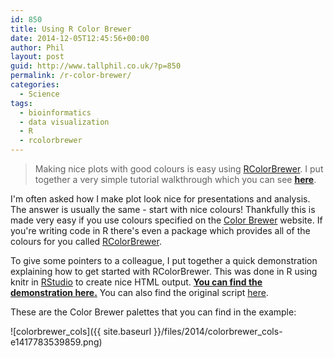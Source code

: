 ```yaml
---
id: 850
title: Using R Color Brewer
date: 2014-12-05T12:45:56+00:00
author: Phil
layout: post
guid: http://www.tallphil.co.uk/?p=850
permalink: /r-color-brewer/
categories:
  - Science
tags:
  - bioinformatics
  - data visualization
  - R
  - rcolorbrewer
---
```

> Making nice plots with good colours is easy using [RColorBrewer](http://cran.r-project.org/web/packages/RColorBrewer/index.html). I put together a very simple tutorial walkthrough which you can see <span style="text-decoration: underline;"><strong>[here](https://cdn.rawgit.com/ewels/90c0fcc676bded22cd45/raw/5a72436417b4f924aaa55c0b162ff1816918918a/rcolorbrewer_example.html)</strong></span>.



I'm often asked how I make plot look nice for presentations and analysis. The answer is usually the same - start with nice colours! Thankfully this is made very easy if you use colours specified on the [Color Brewer](http://colorbrewer2.org/) website. If you're writing code in R there's even a package which provides all of the colours for you called [RColorBrewer](http://cran.r-project.org/web/packages/RColorBrewer/index.html).

To give some pointers to a colleague, I put together a quick demonstration explaining how to get started with RColorBrewer. This was done in R using knitr in [RStudio](http://www.rstudio.com/) to create nice HTML output. <span style="text-decoration: underline;"><strong>You can find the demonstration [here](https://cdn.rawgit.com/ewels/90c0fcc676bded22cd45/raw/5a72436417b4f924aaa55c0b162ff1816918918a/rcolorbrewer_example.html).</strong></span> You can also find the original script [here](https://gist.github.com/ewels/90c0fcc676bded22cd45#file-rcolorbrewer_example-r).

These are the Color Brewer palettes that you can find in the example:

![colorbrewer_cols]({{ site.baseurl }}/files/2014/colorbrewer_cols-e1417783539859.png)